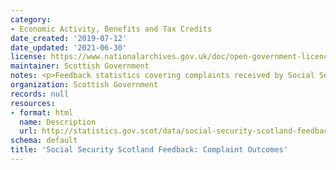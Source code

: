 ```yaml
---
category:
- Economic Activity, Benefits and Tax Credits
date_created: '2019-07-12'
date_updated: '2021-06-30'
license: https://www.nationalarchives.gov.uk/doc/open-government-licence/version/3/
maintainer: Scottish Government
notes: <p>Feedback statistics covering complaints received by Social Security Scotland.</p>
organization: Scottish Government
records: null
resources:
- format: html
  name: Description
  url: http://statistics.gov.scot/data/social-security-scotland-feedback-complaint-outcomes
schema: default
title: 'Social Security Scotland Feedback: Complaint Outcomes'
---
```

